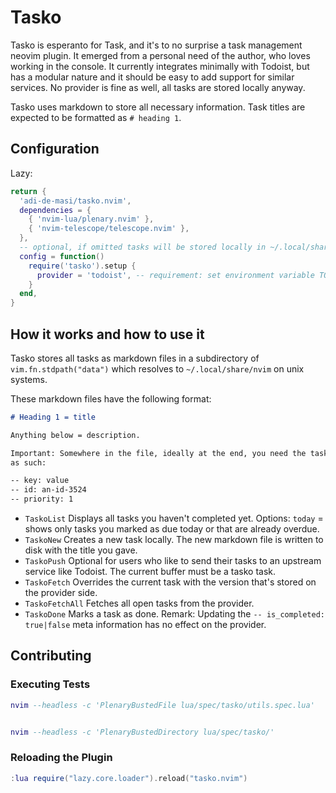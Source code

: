 # Tasko
Tasko is esperanto for Task, and it's to no surprise a task management neovim plugin. It emerged from a personal need of the author, who loves working in the console. It currently integrates minimally with Todoist, but has a modular nature and it should be easy to add support for similar services. No provider is fine as well, all tasks are stored locally anyway.

Tasko uses markdown to store all necessary information.
Task titles are expected to be formatted as `# heading 1`.

## Configuration

Lazy:
```lua
return {
  'adi-de-masi/tasko.nvim',
  dependencies = {
    { 'nvim-lua/plenary.nvim' },
    { 'nvim-telescope/telescope.nvim' },
  },
  -- optional, if omitted tasks will be stored locally in ~/.local/share/nvim/tasko
  config = function()
    require('tasko').setup {
      provider = 'todoist', -- requirement: set environment variable TODOIST_API_KEY
    }
  end,
}
```
## How it works and how to use it

Tasko stores all tasks as markdown files in a subdirectory of `vim.fn.stdpath("data")` 
which resolves to `~/.local/share/nvim` on unix systems.

These markdown files have the following format:

```markdown
# Heading 1 = title

Anything below = description.

Important: Somewhere in the file, ideally at the end, you need the task metadata formatted
as such:

-- key: value
-- id: an-id-3524
-- priority: 1
```
- `TaskoList` Displays all tasks you haven't completed yet. Options: `today` = shows only tasks you marked as due today or that are already overdue.
- `TaskoNew` Creates a new task locally. The new markdown file is written to disk with the title you gave.
- `TaskoPush` Optional for users who like to send their tasks to an upstream service like Todoist. The current buffer must be a tasko task.
- `TaskoFetch` Overrides the current task with the version that's stored on the provider side.
- `TaskoFetchAll` Fetches all open tasks from the provider.
- `TaskoDone` Marks a task as done. Remark: Updating the `-- is_completed: true|false` meta information has no effect on the provider.


## Contributing
### Executing Tests

```lua
nvim --headless -c 'PlenaryBustedFile lua/spec/tasko/utils.spec.lua'
```

```lua

nvim --headless -c 'PlenaryBustedDirectory lua/spec/tasko/'
```

### Reloading the Plugin

```lua
:lua require("lazy.core.loader").reload("tasko.nvim")
```
